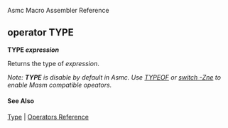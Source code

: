 Asmc Macro Assembler Reference

## operator TYPE

**TYPE _expression_**

Returns the type of _expression_.

_Note: **TYPE** is disable by default in Asmc. Use [TYPEOF](operator-typeof.md) or [switch -Zne](../command/option-zne.md) to enable Masm compatible opeators._

#### See Also

[Type](type.md) | [Operators Reference](readme.md)
